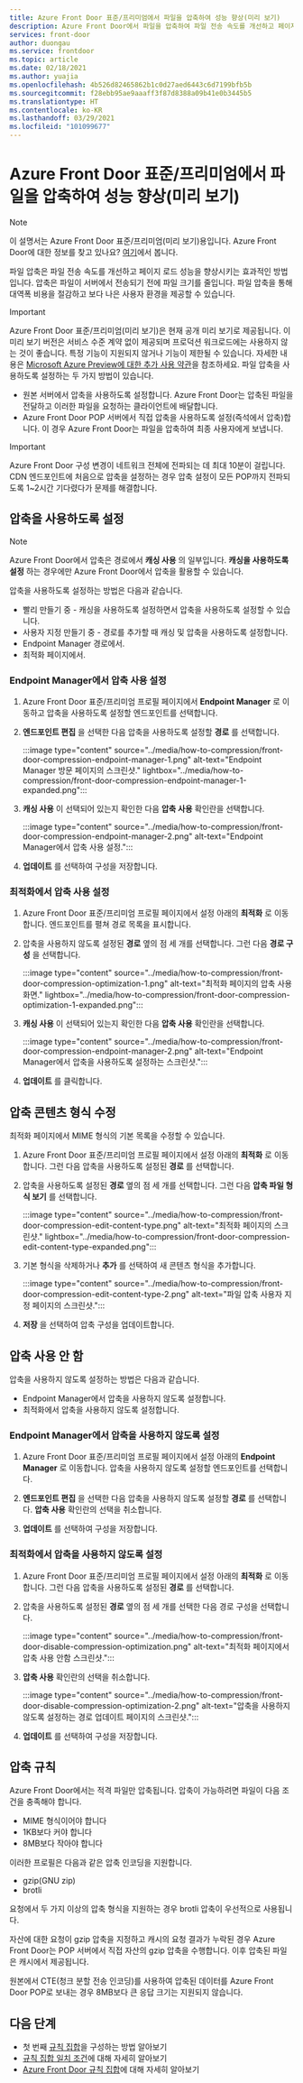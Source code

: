 ```yaml
---
title: Azure Front Door 표준/프리미엄에서 파일을 압축하여 성능 향상(미리 보기)
description: Azure Front Door에서 파일을 압축하여 파일 전송 속도를 개선하고 페이지 로드 성능을 향상시키는 방법을 알아봅니다.
services: front-door
author: duongau
ms.service: frontdoor
ms.topic: article
ms.date: 02/18/2021
ms.author: yuajia
ms.openlocfilehash: 4b526d82465862b1c0d27aed6443c6d7199bfb5b
ms.sourcegitcommit: f28ebb95ae9aaaff3f87d8388a09b41e0b3445b5
ms.translationtype: HT
ms.contentlocale: ko-KR
ms.lasthandoff: 03/29/2021
ms.locfileid: "101099677"
---
```

# <a name="improve-performance-by-compressing-files-in-azure-front-door-standardpremium-preview"></a>Azure Front Door 표준/프리미엄에서 파일을 압축하여 성능 향상(미리 보기)

> [!Note]
> 이 설명서는 Azure Front Door 표준/프리미엄(미리 보기)용입니다. Azure Front Door에 대한 정보를 찾고 있나요? [여기](../front-door-overview.md)에서 봅니다.

파일 압축은 파일 전송 속도를 개선하고 페이지 로드 성능을 향상시키는 효과적인 방법입니다. 압축은 파일이 서버에서 전송되기 전에 파일 크기를 줄입니다. 파일 압축을 통해 대역폭 비용을 절감하고 보다 나은 사용자 환경을 제공할 수 있습니다.

> [!IMPORTANT]
> Azure Front Door 표준/프리미엄(미리 보기)은 현재 공개 미리 보기로 제공됩니다.
> 이 미리 보기 버전은 서비스 수준 계약 없이 제공되며 프로덕션 워크로드에는 사용하지 않는 것이 좋습니다. 특정 기능이 지원되지 않거나 기능이 제한될 수 있습니다.
> 자세한 내용은 [Microsoft Azure Preview에 대한 추가 사용 약관](https://azure.microsoft.com/support/legal/preview-supplemental-terms/)을 참조하세요.
파일 압축을 사용하도록 설정하는 두 가지 방법이 있습니다.

- 원본 서버에서 압축을 사용하도록 설정합니다. Azure Front Door는 압축된 파일을 전달하고 이러한 파일을 요청하는 클라이언트에 배달합니다.
- Azure Front Door POP 서버에서 직접 압축을 사용하도록 설정(즉석에서 압축)합니다. 이 경우 Azure Front Door는 파일을 압축하여 최종 사용자에게 보냅니다.

> [!IMPORTANT]
> Azure Front Door 구성 변경이 네트워크 전체에 전파되는 데 최대 10분이 걸립니다. CDN 엔드포인트에 처음으로 압축을 설정하는 경우 압축 설정이 모든 POP까지 전파되도록 1~2시간 기다렸다가 문제를 해결합니다.

## <a name="enabling-compression"></a>압축을 사용하도록 설정

> [!Note]
> Azure Front Door에서 압축은 경로에서 **캐싱 사용** 의 일부입니다. **캐싱을 사용하도록 설정** 하는 경우에만 Azure Front Door에서 압축을 활용할 수 있습니다.

압축을 사용하도록 설정하는 방법은 다음과 같습니다.
* 빨리 만들기 중 - 캐싱을 사용하도록 설정하면서 압축을 사용하도록 설정할 수 있습니다.
* 사용자 지정 만들기 중 - 경로를 추가할 때 캐싱 및 압축을 사용하도록 설정합니다. 
* Endpoint Manager 경로에서.
* 최적화 페이지에서.

### <a name="enable-compression-in-endpoint-manager"></a>Endpoint Manager에서 압축 사용 설정

1. Azure Front Door 표준/프리미엄 프로필 페이지에서 **Endpoint Manager** 로 이동하고 압축을 사용하도록 설정할 엔드포인트를 선택합니다.

1. **엔드포인트 편집** 을 선택한 다음 압축을 사용하도록 설정할 **경로** 를 선택합니다. 

   :::image type="content" source="../media/how-to-compression/front-door-compression-endpoint-manager-1.png" alt-text="Endpoint Manager 방문 페이지의 스크린샷." lightbox="../media/how-to-compression/front-door-compression-endpoint-manager-1-expanded.png":::   

1. **캐싱 사용** 이 선택되어 있는지 확인한 다음 **압축 사용** 확인란을 선택합니다.

   :::image type="content" source="../media/how-to-compression/front-door-compression-endpoint-manager-2.png" alt-text="Endpoint Manager에서 압축 사용 설정.":::   

1. **업데이트** 를 선택하여 구성을 저장합니다.

### <a name="enable-compression-in-optimization"></a>최적화에서 압축 사용 설정

1. Azure Front Door 표준/프리미엄 프로필 페이지에서 설정 아래의 **최적화** 로 이동합니다. 엔드포인트를 펼쳐 경로 목록을 표시합니다. 

1. 압축을 사용하지 않도록 설정된 **경로** 옆의 점 세 개를 선택합니다. 그런 다음 **경로 구성** 을 선택합니다.

   :::image type="content" source="../media/how-to-compression/front-door-compression-optimization-1.png" alt-text="최적화 페이지의 압축 사용 화면." lightbox="../media/how-to-compression/front-door-compression-optimization-1-expanded.png"::: 

1. **캐싱 사용** 이 선택되어 있는지 확인한 다음 **압축 사용** 확인란을 선택합니다.

     :::image type="content" source="../media/how-to-compression/front-door-compression-endpoint-manager-2.png" alt-text="Endpoint Manager에서 압축을 사용하도록 설정하는 스크린샷."::: 

1. **업데이트** 를 클릭합니다.

## <a name="modify-compression-content-type"></a>압축 콘텐츠 형식 수정

최적화 페이지에서 MIME 형식의 기본 목록을 수정할 수 있습니다.

1. Azure Front Door 표준/프리미엄 프로필 페이지에서 설정 아래의 **최적화** 로 이동합니다. 그런 다음 압축을 사용하도록 설정된 **경로** 를 선택합니다.

1. 압축을 사용하도록 설정된 **경로** 옆의 점 세 개를 선택합니다. 그런 다음 **압축 파일 형식 보기** 를 선택합니다.

   :::image type="content" source="../media/how-to-compression/front-door-compression-edit-content-type.png" alt-text="최적화 페이지의 스크린샷." lightbox="../media/how-to-compression/front-door-compression-edit-content-type-expanded.png"::: 

1. 기본 형식을 삭제하거나 **추가** 를 선택하여 새 콘텐츠 형식을 추가합니다.

   :::image type="content" source="../media/how-to-compression/front-door-compression-edit-content-type-2.png" alt-text="파일 압축 사용자 지정 페이지의 스크린샷."::: 

1. **저장** 을 선택하여 압축 구성을 업데이트합니다.

## <a name="disabling-compression"></a>압축 사용 안 함

압축을 사용하지 않도록 설정하는 방법은 다음과 같습니다.
* Endpoint Manager에서 압축을 사용하지 않도록 설정합니다.
* 최적화에서 압축을 사용하지 않도록 설정합니다.

### <a name="disable-compression-in-endpoint-manager"></a>Endpoint Manager에서 압축을 사용하지 않도록 설정

1. Azure Front Door 표준/프리미엄 프로필 페이지에서 설정 아래의 **Endpoint Manager** 로 이동합니다. 압축을 사용하지 않도록 설정할 엔드포인트를 선택합니다.

1. **엔드포인트 편집** 을 선택한 다음 압축을 사용하지 않도록 설정할 **경로** 를 선택합니다. **압축 사용** 확인란의 선택을 취소합니다.

1. **업데이트** 를 선택하여 구성을 저장합니다.

### <a name="disable-compression-in-optimizations"></a>최적화에서 압축을 사용하지 않도록 설정

1. Azure Front Door 표준/프리미엄 프로필 페이지에서 설정 아래의 **최적화** 로 이동합니다. 그런 다음 압축을 사용하도록 설정된 **경로** 를 선택합니다.

1. 압축을 사용하도록 설정된 **경로** 옆의 점 세 개를 선택한 다음 경로 구성을 선택합니다.

    :::image type="content" source="../media/how-to-compression/front-door-disable-compression-optimization.png" alt-text="최적화 페이지에서 압축 사용 안함 스크린샷."::: 

1. **압축 사용** 확인란의 선택을 취소합니다.

    :::image type="content" source="../media/how-to-compression/front-door-disable-compression-optimization-2.png" alt-text="압축을 사용하지 않도록 설정하는 경로 업데이트 페이지의 스크린샷."::: 

1. **업데이트** 를 선택하여 구성을 저장합니다.

## <a name="compression-rules"></a>압축 규칙

Azure Front Door에서는 적격 파일만 압축됩니다. 압축이 가능하려면 파일이 다음 조건을 충족해야 합니다.
* MIME 형식이어야 합니다 
* 1KB보다 커야 합니다
* 8MB보다 작아야 합니다

이러한 프로필은 다음과 같은 압축 인코딩을 지원합니다.
* gzip(GNU zip)
* brotli 

요청에서 두 가지 이상의 압축 형식을 지원하는 경우 brotli 압축이 우선적으로 사용됩니다.

자산에 대한 요청이 gzip 압축을 지정하고 캐시의 요청 결과가 누락된 경우 Azure Front Door는 POP 서버에서 직접 자산의 gzip 압축을 수행합니다. 이후 압축된 파일은 캐시에서 제공됩니다.

원본에서 CTE(청크 분할 전송 인코딩)를 사용하여 압축된 데이터를 Azure Front Door POP로 보내는 경우 8MB보다 큰 응답 크기는 지원되지 않습니다. 

## <a name="next-steps"></a>다음 단계

- 첫 번째 [규칙 집합](how-to-configure-rule-set.md)을 구성하는 방법 알아보기
- [규칙 집합 일치 조건](concept-rule-set-match-conditions.md)에 대해 자세히 알아보기
- [Azure Front Door 규칙 집합](concept-rule-set.md)에 대해 자세히 알아보기
